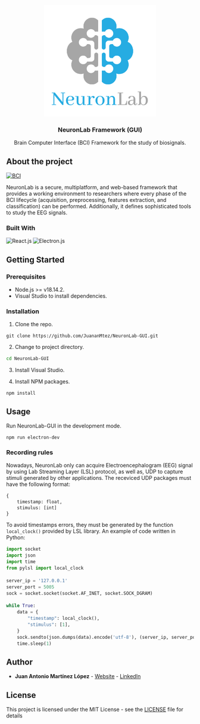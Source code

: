 <!-- PROJECT LOGO -->
<br/>
<div align="center">
  <a href="https://github.com/JuananMtez/NeuronLab-GUI">
    <img src="src/img/neuronlab_logo2.png" alt="BCI" width="300px" height="300px">
  </a>
  <h3 align="center">NeuronLab Framework (GUI)</h3>
  <p align="center">
    Brain Computer Interface (BCI) Framework for the study of biosignals.
  </p>
</div>


## About the project
<a href="https://um.es">
  <img src="src/img/logo_umu.jpeg" alt="BCI" width="195" height="50">
</a>
<br/>

NeuronLab is a secure, multiplatform, and web-based framework that provides a working environment to researchers where every phase of the BCI lifecycle (acquisition, preprocessing, features extraction, and classification) can be performed. Additionally, it defines sophisticated tools to study the EEG signals.

### Built With
![React.js] ![Electron.js]

## Getting Started

### Prerequisites
* Node.js >= v18.14.2.
* Visual Studio to install dependencies.

### Installation
1. Clone the repo.
```shell
git clone https://github.com/JuananMtez/NeuronLab-GUI.git
```

2. Change to project directory.
```sh
cd NeuronLab-GUI
```

3. Install Visual Studio.

4. Install NPM packages.
```shell
npm install
```

## Usage

Run NeuronLab-GUI in the development mode.
```shell
npm run electron-dev
```

### Recording rules

Nowadays, NeuronLab only can acquire Electroencephalogram (EEG) signal by using Lab Streaming Layer (LSL) protocol, as well as, UDP to capture stimuli generated by other applications. The receviced UDP packages must have the following format:
```
{
    timestamp: float,
    stimulus: [int]
}
```

To avoid timestamps errors, they must be generated by the function ```local_clock()``` provided by LSL library. An example of code written in Python:
```python 
import socket
import json
import time
from pylsl import local_clock

server_ip = '127.0.0.1'
server_port = 5005
sock = socket.socket(socket.AF_INET, socket.SOCK_DGRAM)

while True:
    data = {
        "timestamp": local_clock(),
        "stimulus": [1],
    }
    sock.sendto(json.dumps(data).encode('utf-8'), (server_ip, server_port))
    time.sleep(1)
```



## Author

* **Juan Antonio Martínez López** - [Website](https://juananmtez.github.io/) - [LinkedIn](https://www.linkedin.com/in/juanantonio-martinez/)


## License

This project is licensed under the MIT License - see the [LICENSE](LICENSE) file for details

[React.js]: https://img.shields.io/badge/React-20232A?style=for-the-badge&logo=react&logoColor=61DAFB
[Electron.js]: https://img.shields.io/badge/Electron.js-47848F?style=for-the-badge&logo=react&logoColor=61DAFB